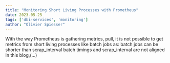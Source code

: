 ```yaml
---
title: "Monitoring Short Living Processes with Prometheus"
date: 2023-05-25
tags: ['dbi-services', 'monitoring']
author: "Olivier Spiesser"
---
```

With the way Prometheus is gathering metrics, pull, it is not possible to get metrics from short living processes like batch jobs as: batch jobs can be shorter than scrap_interval batch timings and scrap_interval are not aligned In this blog,(…)
